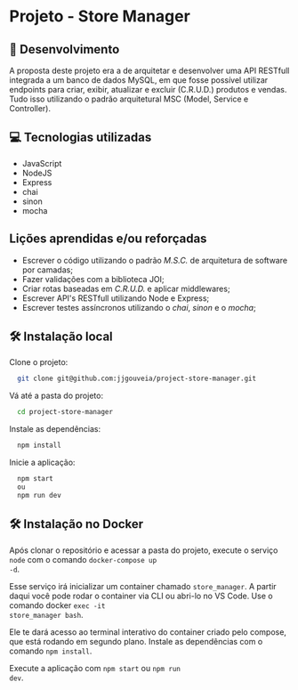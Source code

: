 # Projeto - Store Manager

## 🔨 Desenvolvimento

A proposta deste projeto era a de arquitetar e desenvolver uma API RESTfull integrada a um banco de dados MySQL, em que fosse possível utilizar endpoints para criar, exibir, atualizar e excluir (C.R.U.D.) produtos e vendas. Tudo isso utilizando o padrão arquitetural MSC (Model, Service e Controller).

## 💻 Tecnologias utilizadas

* JavaScript
* NodeJS
* Express
* chai
* sinon
* mocha

## Lições aprendidas e/ou reforçadas

* Escrever o código utilizando o padrão <em>M.S.C.</em> de arquitetura de software por camadas;
* Fazer validações com a biblioteca JOI;
* Criar rotas baseadas em <em>C.R.U.D.</em> e aplicar middlewares;
* Escrever API's RESTfull utilizando Node e Express;
* Escrever testes assíncronos utilizando o <em>chai</em>, <em>sinon</em> e o <em>mocha</em>;

## 🛠 Instalação local

Clone o projeto:

```bash
  git clone git@github.com:jjgouveia/project-store-manager.git
```

Vá até a pasta do projeto:

```bash
  cd project-store-manager
```

Instale as dependências:

```bash
  npm install
```

Inicie a aplicação:

```bash
  npm start
  ou
  npm run dev
```

## 🛠 Instalação no Docker
Após clonar o repositório e acessar a pasta do projeto, execute o serviço <code>node</code> com o comando <code>docker-compose up -d</code>.

Esse serviço irá inicializar um container chamado <code>store_manager</code>.
A partir daqui você pode rodar o container via CLI ou abri-lo no VS Code.
Use o comando docker <code>exec -it store_manager bash</code>.

Ele te dará acesso ao terminal interativo do container criado pelo compose, que está rodando em segundo plano.
Instale as dependências com o comando <code>npm install</code>.

Execute a aplicação com <code>npm start</code> ou <code>npm run dev</code>.
